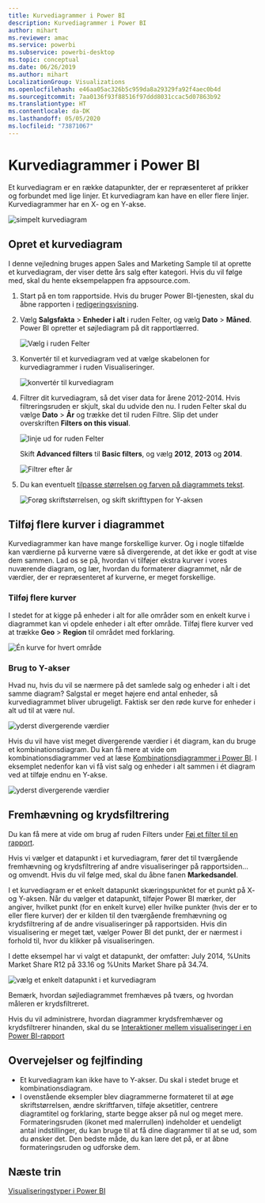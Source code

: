 ```yaml
---
title: Kurvediagrammer i Power BI
description: Kurvediagrammer i Power BI
author: mihart
ms.reviewer: amac
ms.service: powerbi
ms.subservice: powerbi-desktop
ms.topic: conceptual
ms.date: 06/26/2019
ms.author: mihart
LocalizationGroup: Visualizations
ms.openlocfilehash: e46aa05ac326b5c959da8a29329fa92f4aec0b4d
ms.sourcegitcommit: 7aa0136f93f88516f97ddd8031ccac5d07863b92
ms.translationtype: HT
ms.contentlocale: da-DK
ms.lasthandoff: 05/05/2020
ms.locfileid: "73871067"
---
```

# <a name="line-charts-in-power-bi"></a>Kurvediagrammer i Power BI
Et kurvediagram er en række datapunkter, der er repræsenteret af prikker og forbundet med lige linjer. Et kurvediagram kan have en eller flere linjer. Kurvediagrammer har en X- og en Y-akse. 

![simpelt kurvediagram](media/power-bi-line-charts/power-bi-line.png)

## <a name="create-a-line-chart"></a>Opret et kurvediagram
I denne vejledning bruges appen Sales and Marketing Sample til at oprette et kurvediagram, der viser dette års salg efter kategori. Hvis du vil følge med, skal du hente eksempelappen fra appsource.com.

1. Start på en tom rapportside. Hvis du bruger Power BI-tjenesten, skal du åbne rapporten i [redigeringsvisning](../service-interact-with-a-report-in-editing-view.md).

2. Vælg **Salgsfakta** \> **Enheder i alt** i ruden Felter, og vælg **Dato** > **Måned**.  Power BI opretter et søjlediagram på dit rapportlærred.

    ![Vælg i ruden Felter](media/power-bi-line-charts/power-bi-step1.png)

4. Konvertér til et kurvediagram ved at vælge skabelonen for kurvediagrammer i ruden Visualiseringer. 

    ![konvertér til kurvediagram](media/power-bi-line-charts/power-bi-convert-to-line.png)
   

4. Filtrer dit kurvediagram, så det viser data for årene 2012-2014. Hvis filtreringsruden er skjult, skal du udvide den nu. I ruden Felter skal du vælge **Dato** \> **År** og trække det til ruden Filtre. Slip det under overskriften **Filters on this visual**. 
     
    ![linje ud for ruden Felter](media/power-bi-line-charts/power-bi-year-filter.png)

    Skift **Advanced filters** til **Basic filters**, og vælg **2012**, **2013** og **2014**.

    ![Filtrer efter år](media/power-bi-line-charts/power-bi-filter-year.png)

6. Du kan eventuelt [tilpasse størrelsen og farven på diagrammets tekst](power-bi-visualization-customize-title-background-and-legend.md). 

    ![Forøg skriftstørrelsen, og skift skrifttypen for Y-aksen](media/power-bi-line-charts/power-bi-line-3years.png)

## <a name="add-additional-lines-to-the-chart"></a>Tilføj flere kurver i diagrammet
Kurvediagrammer kan have mange forskellige kurver. Og i nogle tilfælde kan værdierne på kurverne være så divergerende, at det ikke er godt at vise dem sammen. Lad os se på, hvordan vi tilføjer ekstra kurver i vores nuværende diagram, og lær, hvordan du formaterer diagrammet, når de værdier, der er repræsenteret af kurverne, er meget forskellige. 

### <a name="add-additional-lines"></a>Tilføj flere kurver
I stedet for at kigge på enheder i alt for alle områder som en enkelt kurve i diagrammet kan vi opdele enheder i alt efter område. Tilføj flere kurver ved at trække **Geo** > **Region** til området med forklaring.

   ![Én kurve for hvert område](media/power-bi-line-charts/power-bi-line-regions.png)


### <a name="use-two-y-axes"></a>Brug to Y-akser
Hvad nu, hvis du vil se nærmere på det samlede salg og enheder i alt i det samme diagram? Salgstal er meget højere end antal enheder, så kurvediagrammet bliver ubrugeligt. Faktisk ser den røde kurve for enheder i alt ud til at være nul.

   ![yderst divergerende værdier](media/power-bi-line-charts/power-bi-diverging.png)

Hvis du vil have vist meget divergerende værdier i ét diagram, kan du bruge et kombinationsdiagram. Du kan få mere at vide om kombinationsdiagrammer ved at læse [Kombinationsdiagrammer i Power BI](power-bi-visualization-combo-chart.md). I eksemplet nedenfor kan vi få vist salg og enheder i alt sammen i ét diagram ved at tilføje endnu en Y-akse. 

   ![yderst divergerende værdier](media/power-bi-line-charts/power-bi-dual-axes.png)

## <a name="highlighting-and-cross-filtering"></a>Fremhævning og krydsfiltrering
Du kan få mere at vide om brug af ruden Filters under [Føj et filter til en rapport](../power-bi-report-add-filter.md).

Hvis vi vælger et datapunkt i et kurvediagram, fører det til tværgående fremhævning og krydsfiltrering af andre visualiseringer på rapportsiden... og omvendt. Hvis du vil følge med, skal du åbne fanen **Markedsandel**.  

I et kurvediagram er et enkelt datapunkt skæringspunktet for et punkt på X- og Y-aksen. Når du vælger et datapunkt, tilføjer Power BI mærker, der angiver, hvilket punkt (for en enkelt kurve) eller hvilke punkter (hvis der er to eller flere kurver) der er kilden til den tværgående fremhævning og krydsfiltrering af de andre visualiseringer på rapportsiden. Hvis din visualisering er meget tæt, vælger Power BI det punkt, der er nærmest i forhold til, hvor du klikker på visualiseringen.

I dette eksempel har vi valgt et datapunkt, der omfatter: July 2014, %Units Market Share R12 på 33.16 og %Units Market Share på 34.74.

![vælg et enkelt datapunkt i et kurvediagram](media/power-bi-line-charts/power-bi-single-select.png)

Bemærk, hvordan søjlediagrammet fremhæves på tværs, og hvordan måleren er krydsfiltreret.

Hvis du vil administrere, hvordan diagrammer krydsfremhæver og krydsfiltrerer hinanden, skal du se [Interaktioner mellem visualiseringer i en Power BI-rapport](../service-reports-visual-interactions.md)

## <a name="considerations-and-troubleshooting"></a>Overvejelser og fejlfinding
* Et kurvediagram kan ikke have to Y-akser.  Du skal i stedet bruge et kombinationsdiagram.
* I ovenstående eksempler blev diagrammerne formateret til at øge skriftstørrelsen, ændre skriftfarven, tilføje aksetitler, centrere diagramtitel og forklaring, starte begge akser på nul og meget mere. Formateringsruden (ikonet med malerrullen) indeholder et uendeligt antal indstillinger, du kan bruge til at få dine diagrammer til at se ud, som du ønsker det. Den bedste måde, du kan lære det på, er at åbne formateringsruden og udforske dem.

## <a name="next-steps"></a>Næste trin

[Visualiseringstyper i Power BI](power-bi-visualization-types-for-reports-and-q-and-a.md)


